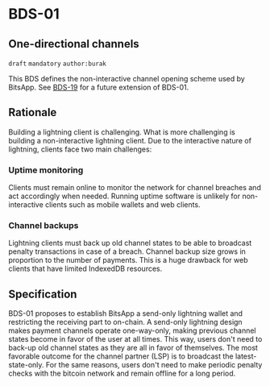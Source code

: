 BDS-01
======

One-directional channels
-------------------------------

`draft` `mandatory` `author:burak`

This BDS defines the non-interactive channel opening scheme used by BitsApp. See [BDS-19](https://github.com/bits-wallet/specs/blob/main/19.md) for a future extension of BDS-01.

## Rationale

Building a lightning client is challenging. What is more challenging is building a non-interactive lightning client. Due to the interactive nature of lightning, clients face two main challenges:

### Uptime monitoring
Clients must remain online to monitor the network for channel breaches and act accordingly when needed. Running uptime software is unlikely for non-interactive clients such as mobile wallets and web clients.

### Channel backups
Lightning clients must back up old channel states to be able to broadcast penalty transactions in case of a breach. Channel backup size grows in proportion to the number of payments. This is a huge drawback for web clients that have limited IndexedDB resources.

## Specification
BDS-01 proposes to establish BitsApp a send-only lightning wallet and restricting the receiving part to on-chain. A send-only lightning design makes payment channels operate one-way-only, making previous channel states become in favor of the user at all times. This way, users don't need to back-up old channel states as they are all in favor of themselves. The most favorable outcome for the channel partner (LSP) is to broadcast the latest-state-only. For the same reasons, users don't need to make periodic penalty checks with the bitcoin network and remain offline for a long period.
